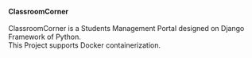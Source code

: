 <b>ClassroomCorner</b><br><br>
ClassroomCorner is a Students Management Portal designed on Django Framework of Python.<br>
This Project supports Docker containerization.<br>
